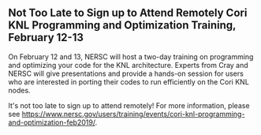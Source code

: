 ## Not Too Late to Sign up to Attend Remotely Cori KNL Programming and Optimization Training, February 12-13

On February 12 and 13, NERSC will host a two-day training on programming and
optimizing your code for the KNL architecture. Experts from Cray and NERSC
will give presentations and provide a hands-on session for users who are
interested in porting their codes to run efficiently on the Cori KNL nodes.

It's not too late to sign up to attend remotely! For more information, please
see
<https://www.nersc.gov/users/training/events/cori-knl-programming-and-optimization-feb2019/>.
